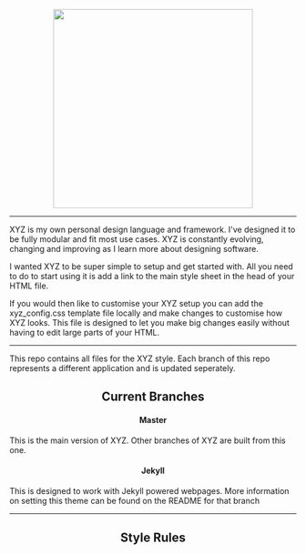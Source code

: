 <p align="center">
<img src="https://raw.githubusercontent.com/viri-space/brand/master/XYZ/logo.png" width="350">
</p>

***

XYZ is my own personal design language and framework. I've designed it to be fully modular and fit most use cases. XYZ is constantly evolving, changing and improving as I learn more about designing software.

I wanted XYZ to be super simple to setup and get started with. All you need to do to start using it is add a link to the main style sheet in the head of your HTML file.

If you would then like to customise your XYZ setup you can add the xyz_config.css template file locally and make changes to customise how XYZ looks. This file is designed to let you make big changes easily without having to edit large parts of your HTML.

***

This repo contains all files for the XYZ style. Each branch of this repo represents a different application and is updated seperately.

<h2 align="center">Current Branches</h2>

<h4 align="center">Master</h4>

This is the main version of XYZ. Other branches of XYZ are built from this one.

<h4 align="center" href="tree/jekyll">Jekyll</h4>

This is designed to work with Jekyll powered webpages. More information on setting this theme can be found on the README for that branch

***

<h2 align="center">Style Rules</h2>
